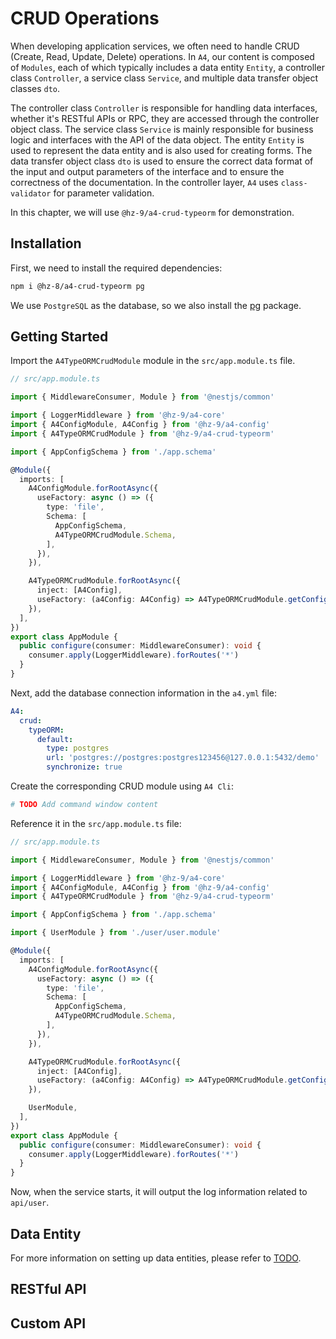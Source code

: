 # CRUD Operations

When developing application services, we often need to handle CRUD (Create, Read, Update, Delete) operations. In `A4`, our content is composed of `Modules`, each of which typically includes a data entity `Entity`, a controller class `Controller`, a service class `Service`, and multiple data transfer object classes `dto`.

The controller class `Controller` is responsible for handling data interfaces, whether it's RESTful APIs or RPC, they are accessed through the controller object class. The service class `Service` is mainly responsible for business logic and interfaces with the API of the data object. The entity `Entity` is used to represent the data entity and is also used for creating forms. The data transfer object class `dto` is used to ensure the correct data format of the input and output parameters of the interface and to ensure the correctness of the documentation. In the controller layer, `A4` uses `class-validator` for parameter validation.

In this chapter, we will use `@hz-9/a4-crud-typeorm` for demonstration.

## Installation

First, we need to install the required dependencies:

``` sh
npm i @hz-8/a4-crud-typeorm pg
```

We use `PostgreSQL` as the database, so we also install the [pg](https://node-postgres.com/) package.

## Getting Started

Import the `A4TypeORMCrudModule` module in the `src/app.module.ts` file.

``` ts
// src/app.module.ts

import { MiddlewareConsumer, Module } from '@nestjs/common'

import { LoggerMiddleware } from '@hz-9/a4-core'
import { A4ConfigModule, A4Config } from '@hz-9/a4-config'
import { A4TypeORMCrudModule } from '@hz-9/a4-crud-typeorm'

import { AppConfigSchema } from './app.schema'

@Module({
  imports: [
    A4ConfigModule.forRootAsync({
      useFactory: async () => ({
        type: 'file',
        Schema: [
          AppConfigSchema,
          A4TypeORMCrudModule.Schema,
        ],
      }),
    }),

    A4TypeORMCrudModule.forRootAsync({
      inject: [A4Config],
      useFactory: (a4Config: A4Config) => A4TypeORMCrudModule.getConfig(a4Config),
    }),
  ],
})
export class AppModule {
  public configure(consumer: MiddlewareConsumer): void {
    consumer.apply(LoggerMiddleware).forRoutes('*')
  }
}

```

Next, add the database connection information in the `a4.yml` file:

``` yaml
A4:
  crud:
    typeORM:
      default:
        type: postgres
        url: 'postgres://postgres:postgres123456@127.0.0.1:5432/demo'
        synchronize: true

```

Create the corresponding CRUD module using `A4 Cli`:

``` bash
# TODO Add command window content
```

Reference it in the `src/app.module.ts` file:

``` ts
// src/app.module.ts

import { MiddlewareConsumer, Module } from '@nestjs/common'

import { LoggerMiddleware } from '@hz-9/a4-core'
import { A4ConfigModule, A4Config } from '@hz-9/a4-config'
import { A4TypeORMCrudModule } from '@hz-9/a4-crud-typeorm'

import { AppConfigSchema } from './app.schema'

import { UserModule } from './user/user.module'

@Module({
  imports: [
    A4ConfigModule.forRootAsync({
      useFactory: async () => ({
        type: 'file',
        Schema: [
          AppConfigSchema,
          A4TypeORMCrudModule.Schema,
        ],
      }),
    }),

    A4TypeORMCrudModule.forRootAsync({
      inject: [A4Config],
      useFactory: (a4Config: A4Config) => A4TypeORMCrudModule.getConfig(a4Config),
    }),

    UserModule,
  ],
})
export class AppModule {
  public configure(consumer: MiddlewareConsumer): void {
    consumer.apply(LoggerMiddleware).forRoutes('*')
  }
}
```

Now, when the service starts, it will output the log information related to `api/user`.

## Data Entity

<!-- TODO Write about the functionality in Entity -->

For more information on setting up data entities, please refer to [TODO](TODO).

## RESTful API

## Custom API

<!-- TODO Complete one-to-one, one-to-many, many-to-many data schemes -->
